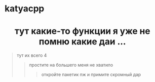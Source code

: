 # katyacpp


# <center> тут какие-то функции я уже не помню какие даи ...</center>
> тут их всего 4
>> простите на большего меня не хватило
>>> откройте пакетик пж  и примите скромный дар
